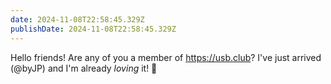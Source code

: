 ```yaml
---
date: 2024-11-08T22:58:45.329Z
publishDate: 2024-11-08T22:58:45.329Z
---
```


Hello friends! Are any of you a member of https://usb.club? I've just arrived (@byJP) and I'm already _loving_ it! 🤩
